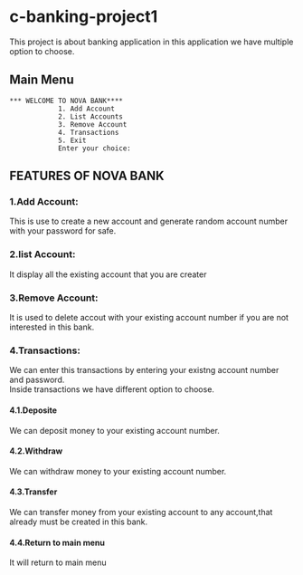# c-banking-project1 
This project is about banking application in this application we have multiple option to choose.  
## Main Menu  
````
*** WELCOME TO NOVA BANK****		
			1. Add Account
			2. List Accounts
			3. Remove Account
			4. Transactions
			5. Exit
			Enter your choice: 
 ````           
## FEATURES OF NOVA BANK  

### 1.Add Account:  
This is use to create a new account and generate random account number with your password for safe.  
### 2.list Account:  
It display all the existing account that you are creater  
### 3.Remove Account:
It is used to delete accout with your existing account number if you are not interested in this bank.  
### 4.Transactions:  
We can enter this transactions by entering your existng account number and password.  
Inside transactions we have different option to choose.  
#### 4.1.Deposite  
We can deposit money to your existing account number.   
#### 4.2.Withdraw
We can withdraw money to your existing account number.   
#### 4.3.Transfer  
We can transfer money from your existing account to any account,that already must be created in this bank.  
#### 4.4.Return to main menu
It will return to main menu 
